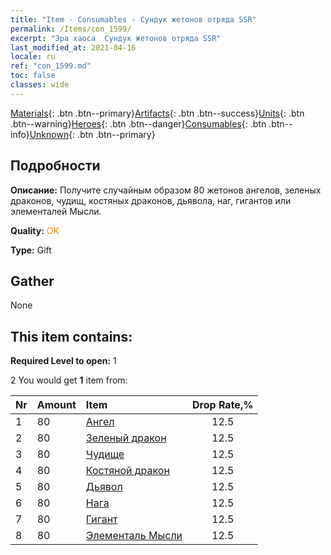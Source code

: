 ```yaml
---
title: "Item - Consumables - Сундук жетонов отряда SSR"
permalink: /Items/con_1599/
excerpt: "Эра хаоса  Сундук жетонов отряда SSR"
last_modified_at: 2021-04-16
locale: ru
ref: "con_1599.md"
toc: false
classes: wide
---
```

 [Materials](/ru/Items/){: .btn .btn--primary}[Artifacts](/ru/Items/Artifacts/){: .btn .btn--success}[Units](/ru/Items/Units/){: .btn .btn--warning}[Heroes](/ru/Items/Heroes/){: .btn .btn--danger}[Consumables](/ru/Items/Consumables/){: .btn .btn--info}[Unknown](/ru/Items/Unknown/){: .btn .btn--primary}

## Подробности
 **Описание:** Получите случайным образом 80 жетонов ангелов, зеленых драконов, чудищ, костяных драконов, дьявола, наг, гигантов или элементалей Мысли.

 **Quality:** <span style="color: #FF8C00">OK</span>

 **Type:** Gift

## Gather

  None

## This item contains:

 **Required Level to open:** 1

 2 You would get **1** item  from:

  | Nr | Amount |     Item    | Drop Rate,% |
  |:---|:-------|:------------|:---------:|
  | 1 | 80 | [Ангел](/ru/Items/unt_196/) | 12.5 | 
  | 2 | 80 | [Зеленый дракон](/ru/Items/unt_205/) | 12.5 | 
  | 3 | 80 | [Чудище](/ru/Items/unt_223/) | 12.5 | 
  | 4 | 80 | [Костяной дракон](/ru/Items/unt_214/) | 12.5 | 
  | 5 | 80 | [Дьявол](/ru/Items/unt_232/) | 12.5 | 
  | 6 | 80 | [Нага](/ru/Items/unt_240/) | 12.5 | 
  | 7 | 80 | [Гигант](/ru/Items/unt_241/) | 12.5 | 
  | 8 | 80 | [Элементаль Мысли](/ru/Items/unt_267/) | 12.5 | 
